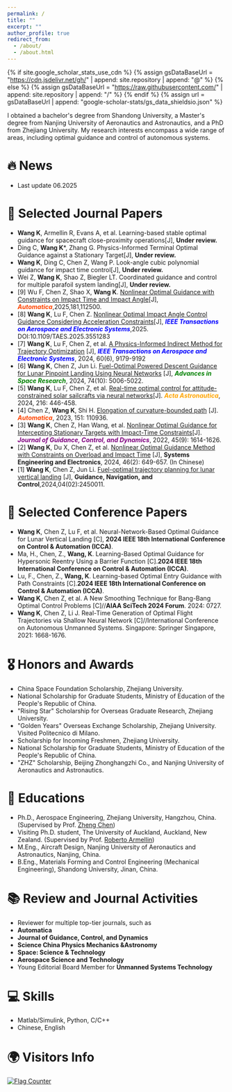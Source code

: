 ```yaml
---
permalink: /
title: ""
excerpt: ""
author_profile: true
redirect_from: 
  - /about/
  - /about.html
---
```


{% if site.google_scholar_stats_use_cdn %}
{% assign gsDataBaseUrl = "https://cdn.jsdelivr.net/gh/" | append: site.repository | append: "@" %}
{% else %}
{% assign gsDataBaseUrl = "https://raw.githubusercontent.com/" | append: site.repository | append: "/" %}
{% endif %}
{% assign url = gsDataBaseUrl | append: "google-scholar-stats/gs_data_shieldsio.json" %}

<span class='anchor' id='about-me'></span>
I obtained a bachelor's degree from Shandong University, a Master's degree from Nanjing University of Aeronautics and Astronautics, and a PhD from Zhejiang University. My research interests encompass a wide range of areas, including optimal guidance and control of autonomous systems. 

# 🔥 News
- Last update 06.2025

# 📝 Selected Journal Papers
- **Wang K**, Armellin R, Evans A, et al. Learning-based stable optimal guidance for spacecraft close-proximity operations[J], **Under review.**
- Ding C, **Wang K***, Zhang G. Physics-Informed Terminal Optimal Guidance against a Stationary Target[J], **Under review.**
- **Wang K**, Ding C, Chen Z, Wang P. Look-angle cubic polynomial guidance for impact time control[J], **Under review.**
- Wei Z, **Wang K**, Shao Z, Biegler LT.  Coordinated guidance and control for multiple parafoil system landing[J], **Under review.**
- [9] Wu F, Chen Z, Shao X, **Wang K**. [Nonlinear Optimal Guidance with Constraints on Impact Time and Impact
Angle](https://doi.org/10.1016/j.automatica.2025.112500)[J], <span style="color:#FF4500;"><em><strong>Automatica</strong></em></span>,2025,181,112500.
- [8] **Wang K**, Lu F, Chen Z. [Nonlinear Optimal Impact Angle Control Guidance Considering Acceleration Constraints](https://ieeexplore.ieee.org/document/10926912/)[J], <span style="color:blue;"><em><strong>IEEE Transactions on Aerospace and Electronic Systems</strong></em></span>,2025. DOI:10.1109/TAES.2025.3551283
- [7] **Wang K**, Lu F, Chen Z, et al. [A Physics-Informed Indirect Method for Trajectory Optimization](https://ieeexplore.ieee.org/document/10623330/) [J], <span style="color:blue;"><em><strong>IEEE Transactions on Aerospace and Electronic Systems</strong></em></span>, 2024, 60(6), 9179-9192
- [6] **Wang K**, Chen Z, Jun Li. [Fuel-Optimal Powered Descent Guidance for Lunar Pinpoint Landing Using Neural Networks](https://linkinghub.elsevier.com/retrieve/pii/S0273117724007154) [J], <span style="color:green;"><em><strong>Advances in Space Research</strong></em></span>, 2024, 74(10): 5006-5022.
- [5] **Wang K**, Lu F, Chen Z, et al. [Real-time optimal control for attitude-constrained solar sailcrafts via neural networks](https://linkinghub.elsevier.com/retrieve/pii/S0094576524000341)[J]. <span style="color:orange;"><em><strong>Acta Astronautica</strong></em></span>, 2024, 216: 446-458.
- [4] Chen Z, **Wang K**, Shi H. [Elongation of curvature-bounded path](https://linkinghub.elsevier.com/retrieve/pii/S0005109823000869) [J]. <span style="color:#FF4500;"><em><strong>Automatica</strong></em></span>, 2023, 151: 110936.
- [3] **Wang K**, Chen Z, Han Wang, et al. [Nonlinear Optimal Guidance for Intercepting Stationary Targets with Impact-Time Constraints](https://arc.aiaa.org/doi/10.2514/1.G006666)[J]. <span style="color:purple;"><em><strong>Journal of Guidance, Control, and Dynamics</strong></em></span>, 2022, 45(9): 1614-1626.
- [2] **Wang K**, Du X, Chen Z, et al. [Nonlinear Optimal Guidance Method with Constraints on Overload and Impact Time](https://www.sys-ele.com/CN/10.12305/j.issn.1001-506X.2024.02.28) [J], **Systems Engineering and Electronics**, 2024, 46(2): 649-657. (In Chinese)
- [1] **Wang K**, Chen Z, Jun Li. [Fuel-optimal trajectory planning for lunar vertical landing](https://www.worldscientific.com/doi/10.1142/S2737480724500110) [J], **Guidance, Navigation, and Control**,2024,04(02):2450011.

# 📝 Selected Conference Papers
- **Wang K**, Chen Z, Lu F, et al. Neural-Network-Based Optimal Guidance for Lunar Vertical Landing [C], **2024 IEEE 18th International Conference on Control & Automation (ICCA)**.
- Ma, H., Chen, Z., **Wang, K**. Learning-Based Optimal Guidance for Hypersonic Reentry Using a Barrier Function [C].**2024 IEEE 18th International Conference on Control & Automation (ICCA)**.
- Lu, F., Chen, Z., **Wang, K**. Learning-based Optimal Entry Guidance with Path Constraints [C].**2024 IEEE 18th International Conference on Control & Automation (ICCA)**.
- **Wang K**, Chen Z, et al. A New Smoothing Technique for Bang-Bang Optimal Control Problems [C]//**AIAA SciTech 2024 Forum**. 2024: 0727. 
- **Wang K**, Chen Z, Li J. Real-Time Generation of Optimal Flight Trajectories via Shallow Neural Network [C]//International Conference on Autonomous Unmanned Systems. Singapore: Springer Singapore, 2021: 1668-1676.

# 🎖 Honors and Awards
- China Space Foundation Scholarship, Zhejiang University. 
- National Scholarship for Graduate Students, Ministry of Education of the People's Republic of China. 
- "Rising Star" Scholarship for Overseas Graduate Research, Zhejiang University. 
- "Golden Years" Overseas Exchange Scholarship, Zhejiang University. Visited Politecnico di Milano.
- Scholarship for Incoming Freshmen, Zhejiang University. 
- National Scholarship for Graduate Students, Ministry of Education of the People's Republic of China. 
- "ZHZ" Scholarship, Beijing Zhonghangzhi Co., and Nanjing University of Aeronautics and Astronautics. 

# 📖 Educations
- Ph.D., Aerospace Engineering, Zhejiang University, Hangzhou, China. (Supervised by Prof. [Zheng Chen](https://person.zju.edu.cn/0019048))
- Visiting Ph.D. student, The University of Auckland, Auckland, New Zealand. (Supervised by Prof. [Roberto Armellin](https://profiles.auckland.ac.nz/roberto-armellin))
- M.Eng., Aircraft Design, Nanjing University of Aeronautics and Astronautics, Nanjing, China.
- B.Eng., Materials Forming and Control Engineering (Mechanical Engineering), Shandong University, Jinan, China.

# 📚 Review and Journal Activities
- Reviewer for multiple top-tier journals, such as
- **Automatica**
- **Journal of Guidance, Control, and Dynamics**
- **Science China Physics Mechanics &Astronomy**
- **Space: Science & Technology**
- **Aerospace Science and Technology**
- Young Editorial Board Member for **Unmanned Systems Technology**

# 💻 Skills
- Matlab/Simulink, Python, C/C++
- Chinese, English
  
# 🌍 Visitors Info
 <a href="https://info.flagcounter.com/LJvB"><img src="https://s01.flagcounter.com/count2/LJvB/bg_FFFFFF/txt_000000/border_CCCCCC/columns_2/maxflags_10/viewers_0/labels_0/pageviews_1/flags_0/percent_0/" alt="Flag Counter" border="0"></a>

